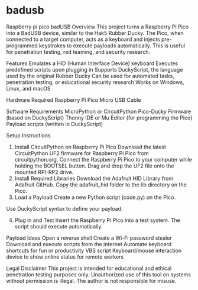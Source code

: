 # badusb
Raspberry pi pico badUSB
Overview
This project turns a Raspberry Pi Pico into a BadUSB device, similar to the Hak5 Rubber Ducky. The Pico, when connected to a target computer, acts as a keyboard and injects pre-programmed keystrokes to execute payloads automatically. This is useful for penetration testing, red teaming, and security research.

Features
Emulates a HID (Human Interface Device) keyboard
Executes predefined scripts upon plugging in
Supports DuckyScript, the language used by the original Rubber Ducky
Can be used for automated tasks, penetration testing, or educational security research
Works on Windows, Linux, and macOS

Hardware Required
Raspberry Pi Pico
Micro USB Cable

Software Requirements
MicroPython or CircuitPython
Pico-Ducky Firmware (based on DuckyScript)
Thonny IDE or Mu Editor (for programming the Pico)
Payload scripts (written in DuckyScript)

Setup Instructions
1. Install CircuitPython on Raspberry Pi Pico
Download the latest CircuitPython UF2 firmware for Raspberry Pi Pico from circuitpython.org.
Connect the Raspberry Pi Pico to your computer while holding the BOOTSEL button.
Drag and drop the UF2 file onto the mounted RPI-RP2 drive.
2. Install Required Libraries
Download the Adafruit HID Library from Adafruit GitHub.
Copy the adafruit_hid folder to the lib directory on the Pico.
3. Load a Payload
Create a new Python script (code.py) on the Pico.

Use DuckyScript syntax to define your payload.

4. Plug in and Test
Insert the Raspberry Pi Pico into a test system.
The script should execute automatically.

Payload Ideas
Open a reverse shell
Create a Wi-Fi password stealer
Download and execute scripts from the internet
Automate keyboard shortcuts for fun or productivity
VBS script
Keyboard/mouse interaction device to show online status for remote workers

Legal Disclaimer
This project is intended for educational and ethical penetration testing purposes only. Unauthorized use of this tool on systems without permission is illegal. The author is not responsible for misuse.

